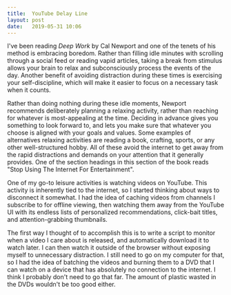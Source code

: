 ```yaml
---
title:  YouTube Delay Line
layout: post
date:   2019-05-31 10:06
---
```


I've been reading *Deep Work* by Cal Newport and one of the tenets of his
method is embracing boredom.  Rather than filling idle minutes with scrolling
through a social feed or reading vapid articles, taking a break from stimulus
allows your brain to relax and subconsciously process the events of the day.
Another benefit of avoiding distraction during these times is exercising your
self-discipline, which will make it easier to focus on a necessary task when it
counts.

Rather than doing nothing during these idle moments, Newport recommends
deliberately planning a relaxing activity, rather than reaching for whatever is
most-appealing at the time.  Deciding in advance gives you something to look
forward to, and lets you make sure that whatever you choose is aligned with
your goals and values.  Some examples of alternatives relaxing activities are
reading a book, crafting, sports, or any other well-structured hobby.  All of
these avoid the internet to get away from the rapid distractions and demands on
your attention that it generally provides.  One of the section headings in this
section of the book reads "Stop Using The Internet For Entertainment".

One of my go-to leisure activities is watching videos on YouTube.  This
activity is inherently tied to the internet, so I started thinking about ways
to disconnect it somewhat.  I had the idea of caching videos from channels I
subscribe to for offline viewing, then watching them away from the YouTube UI
with its endless lists of personalized recommendations, click-bait titles, and
attention-grabbing thumbnails.

The first way I thought of to accomplish this is to write a script to monitor
when a video I care about is released, and automatically download it to watch
later.  I can then watch it outside of the browser without exposing myself to
unnecessary distraction.  I still need to go on my computer for that, so I had
the idea of batching the videos and burning them to a DVD that I can watch on a
device that has absolutely no connection to the internet.  I think I probably
don't need to go that far.  The amount of plastic wasted in the DVDs wouldn't
be too good either.
